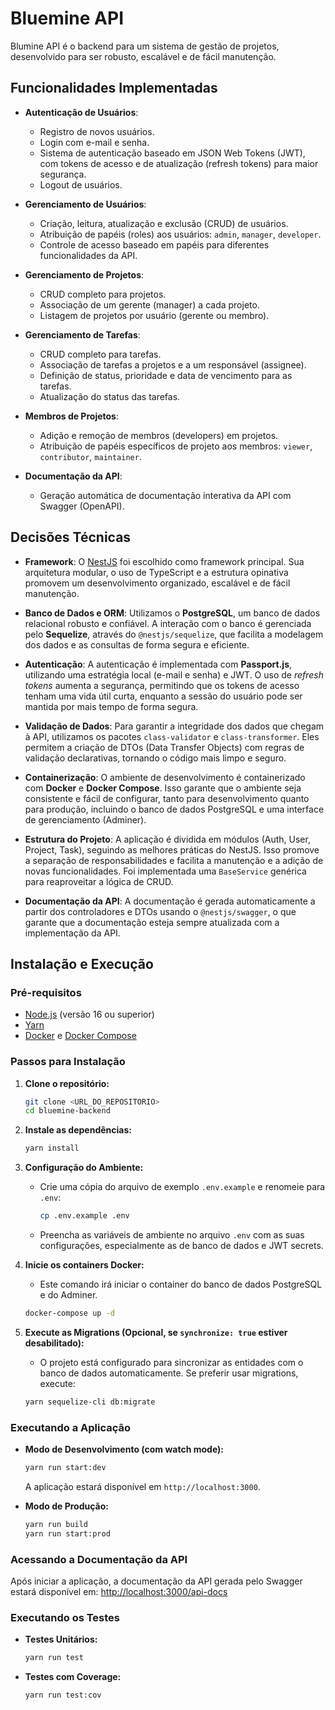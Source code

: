 # Bluemine API

Blumine API é o backend para um sistema de gestão de projetos, desenvolvido para ser robusto, escalável e de fácil manutenção.

## Funcionalidades Implementadas

- **Autenticação de Usuários**:
  - Registro de novos usuários.
  - Login com e-mail e senha.
  - Sistema de autenticação baseado em JSON Web Tokens (JWT), com tokens de acesso e de atualização (refresh tokens) para maior segurança.
  - Logout de usuários.

- **Gerenciamento de Usuários**:
  - Criação, leitura, atualização e exclusão (CRUD) de usuários.
  - Atribuição de papéis (roles) aos usuários: `admin`, `manager`, `developer`.
  - Controle de acesso baseado em papéis para diferentes funcionalidades da API.

- **Gerenciamento de Projetos**:
  - CRUD completo para projetos.
  - Associação de um gerente (manager) a cada projeto.
  - Listagem de projetos por usuário (gerente ou membro).

- **Gerenciamento de Tarefas**:
  - CRUD completo para tarefas.
  - Associação de tarefas a projetos e a um responsável (assignee).
  - Definição de status, prioridade e data de vencimento para as tarefas.
  - Atualização do status das tarefas.

- **Membros de Projetos**:
  - Adição e remoção de membros (developers) em projetos.
  - Atribuição de papéis específicos de projeto aos membros: `viewer`, `contributor`, `maintainer`.

- **Documentação da API**:
  - Geração automática de documentação interativa da API com Swagger (OpenAPI).

## Decisões Técnicas

- **Framework**: O [NestJS](https://nestjs.com/) foi escolhido como framework principal. Sua arquitetura modular, o uso de TypeScript e a estrutura opinativa promovem um desenvolvimento organizado, escalável e de fácil manutenção.

- **Banco de Dados e ORM**: Utilizamos o **PostgreSQL**, um banco de dados relacional robusto e confiável. A interação com o banco é gerenciada pelo **Sequelize**, através do `@nestjs/sequelize`, que facilita a modelagem dos dados e as consultas de forma segura e eficiente.

- **Autenticação**: A autenticação é implementada com **Passport.js**, utilizando uma estratégia local (e-mail e senha) e JWT. O uso de _refresh tokens_ aumenta a segurança, permitindo que os tokens de acesso tenham uma vida útil curta, enquanto a sessão do usuário pode ser mantida por mais tempo de forma segura.

- **Validação de Dados**: Para garantir a integridade dos dados que chegam à API, utilizamos os pacotes `class-validator` e `class-transformer`. Eles permitem a criação de DTOs (Data Transfer Objects) com regras de validação declarativas, tornando o código mais limpo e seguro.

- **Containerização**: O ambiente de desenvolvimento é containerizado com **Docker** e **Docker Compose**. Isso garante que o ambiente seja consistente e fácil de configurar, tanto para desenvolvimento quanto para produção, incluindo o banco de dados PostgreSQL e uma interface de gerenciamento (Adminer).

- **Estrutura do Projeto**: A aplicação é dividida em módulos (Auth, User, Project, Task), seguindo as melhores práticas do NestJS. Isso promove a separação de responsabilidades e facilita a manutenção e a adição de novas funcionalidades. Foi implementada uma `BaseService` genérica para reaproveitar a lógica de CRUD.

- **Documentação da API**: A documentação é gerada automaticamente a partir dos controladores e DTOs usando o `@nestjs/swagger`, o que garante que a documentação esteja sempre atualizada com a implementação da API.

## Instalação e Execução

### Pré-requisitos

- [Node.js](https://nodejs.org/) (versão 16 ou superior)
- [Yarn](https://yarnpkg.com/)
- [Docker](https://www.docker.com/) e [Docker Compose](https://docs.docker.com/compose/)

### Passos para Instalação

1.  **Clone o repositório:**

    ```bash
    git clone <URL_DO_REPOSITORIO>
    cd bluemine-backend
    ```

2.  **Instale as dependências:**

    ```bash
    yarn install
    ```

3.  **Configuração do Ambiente:**
    - Crie uma cópia do arquivo de exemplo `.env.example` e renomeie para `.env`:
      ```bash
      cp .env.example .env
      ```
    - Preencha as variáveis de ambiente no arquivo `.env` com as suas configurações, especialmente as de banco de dados e JWT secrets.

4.  **Inicie os containers Docker:**
    - Este comando irá iniciar o container do banco de dados PostgreSQL e do Adminer.

    ```bash
    docker-compose up -d
    ```

5.  **Execute as Migrations (Opcional, se `synchronize: true` estiver desabilitado):**
    - O projeto está configurado para sincronizar as entidades com o banco de dados automaticamente. Se preferir usar migrations, execute:
    ```bash
    yarn sequelize-cli db:migrate
    ```

### Executando a Aplicação

- **Modo de Desenvolvimento (com watch mode):**

  ```bash
  yarn run start:dev
  ```

  A aplicação estará disponível em `http://localhost:3000`.

- **Modo de Produção:**
  ```bash
  yarn run build
  yarn run start:prod
  ```

### Acessando a Documentação da API

Após iniciar a aplicação, a documentação da API gerada pelo Swagger estará disponível em:
[http://localhost:3000/api-docs](http://localhost:3000/api-docs)

### Executando os Testes

- **Testes Unitários:**

  ```bash
  yarn run test
  ```

- **Testes com Coverage:**
  ```bash
  yarn run test:cov
  ```
